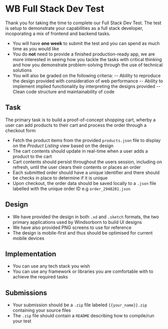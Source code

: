 # WB Full Stack Dev Test
Thank you for taking the time to complete our Full Stack Dev Test. The test is setup to demonstrate your capabilities as a full stack developer, incoporating a mix of frontend and backend tasks.
- You will have **one week** to submit the test and you can spend as much time as you would like
- You do **not** need to provide a finished production-ready app, we are more interested in seeing how you tackle the tasks with critical thinking and how you demonstrate problem-solving through the use of technical solutions
- You will also be graded on the following criteria:
-- Ability to reproduce the design provided with consideration of web performance
-- Ability to implement implied functionality by interpreting the designs provided
-- Clean code structure and maintainability of code

## Task
 The primary task is to build a proof-of-concept shopping cart, wherby a user can add products to their cart and process the order through a checkout form
  - Fetch the product items from the provided `products.json` file to display on the *Product Listing* view based on the design
  - The cart contents should update in real-time when a user adds a product to the cart
  - Cart contents should persist throughout the users session, including on refresh, until the user clears their contents or places an order
  - Each submitted order should have a unique identifier and there should be checks in place to determine if it is unique
  - Upon checkout, the order data should be saved locally to a `.json` file labelled with the  unique order ID e.g `order_2948281.json`

## Design
* We have provided the design in both `.xd` and `.sketch` formats, the two primary applications used by Windsorborn to build UI designs
* We have also provided PNG screens to use for reference
* The design is mobile-first and thus should be optimised for current mobile devices

## Implementation
* You can use any tech stack you wish
* You can use any framework or libraries you are comfortable with to achieve the required tasks

## Submissions
* Your submission should be a `.zip` file labeled `{{your_name}}.zip` containing your source files
* The `.zip` file should contain a `README` describing how to compile/run your test